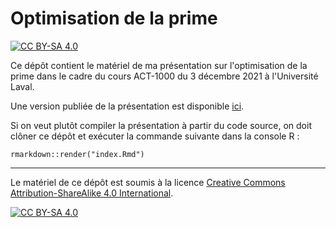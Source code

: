 # Optimisation de la prime

<!-- badges: start -->
[![CC BY-SA 4.0][cc-by-sa-shield]][cc-by-sa]
<!-- badges: end -->

Ce dépôt contient le matériel de ma présentation sur l'optimisation de la prime dans le cadre du
cours ACT-1000 du 3 décembre 2021 à l'Université Laval.

Une version publiée de la présentation est disponible
[ici](https://jplecavalier.github.io/act1000-a2021-premium-optimization/).

Si on veut plutôt compiler la présentation à partir du code source, on doit clôner ce dépôt et
exécuter la commande suivante dans la console R :

```
rmarkdown::render("index.Rmd")
```

---

Le matériel de ce dépôt est soumis à la licence
[Creative Commons Attribution-ShareAlike 4.0 International][cc-by-sa].

[![CC BY-SA 4.0][cc-by-sa-image]][cc-by-sa]

[cc-by-sa]: http://creativecommons.org/licenses/by-sa/4.0/
[cc-by-sa-image]: https://licensebuttons.net/l/by-sa/4.0/88x31.png
[cc-by-sa-shield]: https://img.shields.io/badge/License-CC%20BY--SA%204.0-lightgrey.svg
